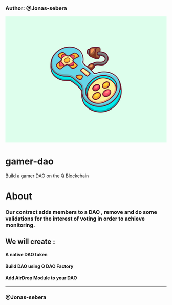 ### Author: @Jonas-sebera

![GAMER-DAO](Gamer-DAO.svg)
# gamer-dao
Build a gamer DAO on the Q Blockchain



# About

### Our contract adds members to a DAO , remove and do some validations for the interest of voting in order to achieve monitoring.

 ## We will create :

 #### A native DAO token
 #### Build DAO using Q DAO Factory
 #### Add AirDrop Module to your DAO

<hr>

### @Jonas-sebera
